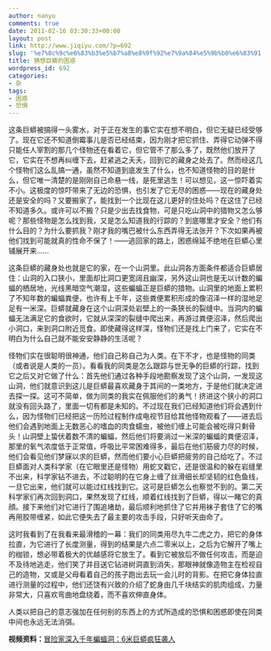 ```yaml
---
author: nanyu
comments: true
date: 2011-02-16 03:30:33+00:00
layout: post
link: http://www.jiqiyu.com/?p=692
slug: '%e7%8c%9c%e6%83%b3%e5%b7%a8%e8%9f%92%e7%9a%84%e5%9b%b0%e6%83%91'
title: 猜想巨蟒的困惑
wordpress_id: 692
categories:
- 杂
tags:
- 困惑
- 恐惧
---
```



这条巨蟒被搞得一头雾水，对于正在发生的事它实在想不明白，但它无疑已经受够了。现在它还不知道倒霉事儿是否已经结束，因为刚才把它抓住、弄得它动弹不得只能任人宰割的那几个怪物还在看着它，但它管不了那么多了，既然他们放开了它，它实在不想再纠缠下去，赶紧逃之夭夭，回到它的藏身之处去了。然而经这几个怪物们这么乱搞一通，虽然不知道到底发生了什么，也不知道怪物的目的是什么，但它唯一清楚的是刚刚自己命悬一线，是死里逃生！可以想见，这一惊吓着实不小。这极度的惊吓带来了无边的恐惧，也引发了它无尽的困惑——现在的藏身处还是安全的吗？又要搬家了，能找到一个比现在这儿更好的住处吗？在这住了已经不知道多久。或许可以不搬？只是少出去找食物，可是只吃山洞中的猎物又怎么够呢？那些怪物是怎么找到我，又是怎么知道我的行踪的？到底哪里才安全？他们有什么目的？为什么要抓我？刚才我的嘴巴被什么东西弄得无法张开？下次如果再被他们找到可能就真的性命不保了！——逃回家的路上，困惑绵延不绝地在巨蟒心里铺展开来……



这条巨蟒的藏身处也就是它的家，在一个山洞里。此山洞各方面条件都适合巨蟒居住：山洞的入口狭小，里面却比洞口更宽阔且幽深，另外这山洞也是无以计数的蝙蝠的栖居地，光线黑暗空气潮湿，这些蝙蝠正是巨蟒的猎物。山洞里的地面上累积了不知年数的蝙蝠粪便，也许有上千年，这些粪便累积形成的像沼泽一样的湿地足足有一米深。巨蟒就藏身在这个山洞深处岩壁上的一条狭长的裂缝中。当洞内的蝙蝠无法满足它的食欲时，它就从深深的裂缝中爬出来，再游过粪便沼泽，然后爬出小洞口，来到洞口附近觅食。即使藏得这样深，怪物们还是找上门来了，它实在不明白为什么自己就不能安安静静的生活呢？



怪物们实在很聪明很神通，他们自己称自己为人类。在下不才，也是怪物的同类（或者说是人类的一员）。看看我的同类是怎么跟踪与世无争的巨蟒的行踪，找到它之后又对它做了什么：首先他们通过各种手段地勘察发现了这个山洞，一发现这山洞，他们就意识到这儿是巨蟒最喜欢藏身于其间的一类地方，于是他们就决定进去探一探。这可不简单，做为同类的我实在佩服他们的勇气！挤进这个狭小的洞口就没有回头路了，里面一切有都是未知的。不过现在我们已经知道他们将会遇到什么，因为怪物们已经把这一历险过程制作成电视节目给其他怪物观看了——进去后他们会遇到地面上无数恶心的嗜血的肉食蠕虫，被他们缠上可能会被吃得只剩骨头！山洞壁上蛰伏着数不清的蝙蝠，然后他们将要淌过一米深的蝙蝠的粪便沼泽，那里的氧气浓度低于正常值，呼吸比平常困难得多，最后在他们筋疲力尽的时候，他们会看见他们梦寐以求的巨蟒，然而他们要小心巨蟒把疲劳的自己给吃了。不过巨蟒面对人类科学家（在它眼里还是怪物）用蛇叉戳它，还是很温和的躲在岩缝里不出来，科学家钻不进去，不过聪明的在它身上缠了丝滑细长却坚韧的红色鱼线，一旦它出来，他们就可以能过红线找到它。这可是巨蟒怎么也察觉不到的。第二天科学家们再次回到洞口，果然发现了红线，顺着红线找到了巨蟒，得以一睹它的真顔。接下来他们对它进行了围追堵劫，最后顺利地抓住了它并用袜子套住了它的嘴再用胶带缠紧，如此它便失去了最主要的攻击手段，只好听天由命了。



这时我看到了在我看来最滑稽的一幕：我们的同类用尽九牛二虎之力，把它的身体拉直，为它进行了长度测量，得到的结果是六点二零米以上，之后为它解开了嘴上的枷锁，想必带着极大的优越感将它放生了。看到它被放后不做任何攻击，而是迫不及待地逃走，他们笑了并目送它钻进树洞直到消失，那眼神就像造物主在检视自己的造物，又或是父母看着自己的孩子跑出去玩一会儿时的背影。在把它身体拉直进行测量的过程中，他们还饶有兴致的介绍了蛇身由几千块结实的肌肉组成，力量非常大，只喜欢弯曲地盘绕着，而不喜欢伸直身体。



人类以把自己的意志强加在任何别的东西上的方式所造成的恐惧和困惑即使在同类中间也永远无法消弭。



**视频资料：**[冒险家深入千年蝙蝠洞：6米巨蟒疯狂袭人](http://www.tudou.com/programs/view/5fy30NiDT4M/)

